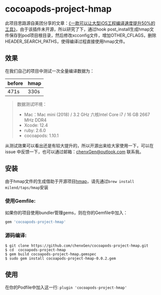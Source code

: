 # cocoapods-project-hmap

此项目思路源自美团分享的文章：[《一款可以让大型iOS工程编译速度提升50%的工具》](https://tech.meituan.com/2021/02/25/cocoapods-hmap-prebuilt.html)，由于该插件未开源，所以研究了下，通过hook post_install生成hmap文件保存到pod项目根目录，然后修改xcconfig文件，增加OTHER_CFLAGS，删除HEADER_SEARCH_PATHS，使得编译过程直接使用hmap文件。

## 效果

在我们自己的项目中测试一次全量编译数据为：

| before | hmap |
| ------ | ---- |
| 471s   | 330s | 

> 数据测试环境：
> - Mac：Mac mini (2018) / 3.2 GHz 六核Intel Core i7 / 16 GB 2667 MHz DDR4
> - Xcode: 12.4
> - ruby: 2.6.0
> - cocoapods: 1.10.1

从测试效果可以看出还是有较大提升的，所以开源出来给大家使用一下，可以在 issue 中反馈一下，也可以通过邮箱：chenxGen@outlook.com 联系我。

## 安装

由于hmap文件的生成借助于开源项目[hmap](https://github.com/milend/hmap)，请先通过`brew install milend/taps/hmap`安装

### 使用Gemfile:

如果你的项目使用bundler管理gems，则在你的Gemfile中加入：
```ruby
gem 'cocoapods-project-hmap'
```

### 源码编译:

```shell
$ git clone https://github.com/chenxGen/cocoapods-project-hmap.git
$ cd  cocoapods-project-hmap
$ gem build cocoapods-project-hmap.gemspec
$ sudo gem install cocoapods-project-hmap-0.0.2.gem
```

## 使用

在你的Podfile中加入这一行: `plugin 'cocoapods-project-hmap'`
